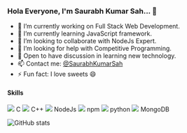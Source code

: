 ### Hola Everyone, I'm Saurabh Kumar Sah... 👋
- 🔭 I’m currently working on Full Stack Web Development. 
- 🌱 I’m currently learning JavaScript framework. 
- 👯 I’m looking to collaborate with NodeJs Expert. 
- 🤔  I’m looking for help with Competitive Programming. 
- 💬 Open to have discussion in learning new technology. 
- 📫 Contact me: [@SaurabhKumarSah](https://www.linkedin.com/in/saurabh-kumar-sah-329002194/)
- ⚡ Fun fact: I love sweets 😄


#### Skills 

<img src="https://img.icons8.com/color/48/000000/c-programming.png"/>   C 
<img src="https://img.icons8.com/color/48/000000/c-plus-plus-logo.png"/>  C++ 
<img src="https://img.icons8.com/color/48/000000/nodejs.png"/>  NodeJs
<img src="https://img.icons8.com/color/48/000000/npm.png"/>  npm
<img src="https://img.icons8.com/color/48/000000/python--v2.png"/>  python
<img src="https://img.icons8.com/color/48/000000/mongodb.png"/>  MongoDB

![GitHub stats](https://github-readme-stats.vercel.app/api?username=s2423&show_icons=truee&theme=radical)  
